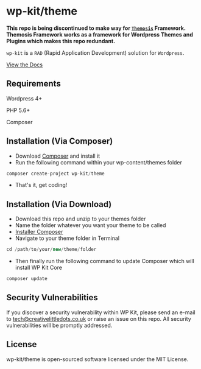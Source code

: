 # wp-kit/theme

**This repo is being discontinued to make way for [```Themosis```](http://framework.themosis.com/) Framework. Themosis Framework works as a framework for Wordpress Themes and Plugins which makes this repo redundant.** 

```wp-kit``` is a ```RAD``` (Rapid Application Development) solution for ```Wordpress```.

[View the Docs](https://github.com/wp-kit/theme/docs)

## Requirements

Wordpress 4+

PHP 5.6+

Composer

## Installation (Via Composer)

  * Download [Composer](https://getcomposer.org/download/) and install it
  * Run the following command within your wp-content/themes folder
  
  ```php
  composer create-project wp-kit/theme
  ```
  
  * That's it, get coding!
  
## Installation (Via Download)

  * Download this repo and unzip to your themes folder
  * Name the folder whatever you want your theme to be called
  * [Installer Composer](https://getcomposer.org/download/)
   * Navigate to your theme folder in Terminal
   
  ```php
  cd /path/to/your/new/theme/folder
  ```
  
  * Then finally run the following command to update Composer which will install WP Kit Core
  
  ```php
  composer update
  ```

## Security Vulnerabilities

If you discover a security vulnerability within WP Kit, please send an e-mail to tech@creativelittledots.co.uk or raise an issue on this repo. All security vulnerabilities will be promptly addressed.

## License

wp-kit/theme is open-sourced software licensed under the MIT License.
